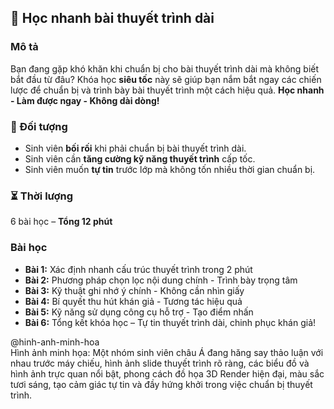 ## 🎤 Học nhanh bài thuyết trình dài

### Mô tả  
Bạn đang gặp khó khăn khi chuẩn bị cho bài thuyết trình dài mà không biết bắt đầu từ đâu? Khóa học **siêu tốc** này sẽ giúp bạn nắm bắt ngay các chiến lược để chuẩn bị và trình bày bài thuyết trình một cách hiệu quả. **Học nhanh - Làm được ngay - Không dài dòng!**

### 🎯 Đối tượng  
- Sinh viên **bối rối** khi phải chuẩn bị bài thuyết trình dài.  
- Sinh viên cần **tăng cường kỹ năng thuyết trình** cấp tốc.  
- Sinh viên muốn **tự tin** trước lớp mà không tốn nhiều thời gian chuẩn bị.  

### ⏳ Thời lượng  
6 bài học – **Tổng 12 phút**

### Bài học  
- **Bài 1:** Xác định nhanh cấu trúc thuyết trình trong 2 phút  
- **Bài 2:** Phương pháp chọn lọc nội dung chính - Trình bày trọng tâm  
- **Bài 3:** Kỹ thuật ghi nhớ ý chính - Không cần nhìn giấy  
- **Bài 4:** Bí quyết thu hút khán giả - Tương tác hiệu quả  
- **Bài 5:** Kỹ năng sử dụng công cụ hỗ trợ - Tạo điểm nhấn  
- **Bài 6:** Tổng kết khóa học – Tự tin thuyết trình dài, chinh phục khán giả!  

@hinh-anh-minh-hoa  
Hình ảnh minh họa: Một nhóm sinh viên châu Á đang hăng say thảo luận với nhau trước máy chiếu, hình ảnh slide thuyết trình rõ ràng, các biểu đồ và hình ảnh trực quan nổi bật, phong cách đồ họa 3D Render hiện đại, màu sắc tươi sáng, tạo cảm giác tự tin và đầy hứng khởi trong việc chuẩn bị thuyết trình.